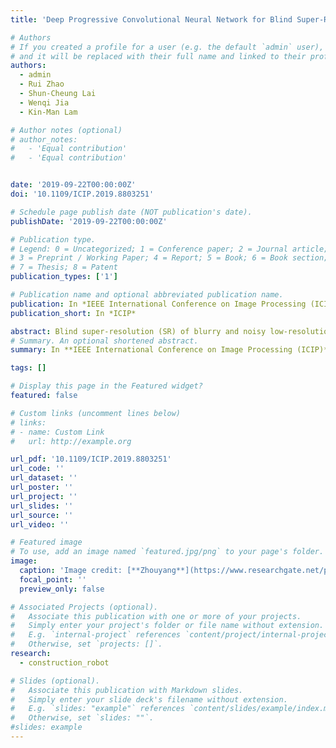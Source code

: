 ```yaml
---
title: 'Deep Progressive Convolutional Neural Network for Blind Super-Resolution With Multiple Degradations'

# Authors
# If you created a profile for a user (e.g. the default `admin` user), write the username (folder name) here
# and it will be replaced with their full name and linked to their profile.
authors:
  - admin
  - Rui Zhao
  - Shun-Cheung Lai
  - Wenqi Jia
  - Kin-Man Lam

# Author notes (optional)
# author_notes:
#   - 'Equal contribution'
#   - 'Equal contribution'


date: '2019-09-22T00:00:00Z'
doi: '10.1109/ICIP.2019.8803251'

# Schedule page publish date (NOT publication's date).
publishDate: '2019-09-22T00:00:00Z'

# Publication type.
# Legend: 0 = Uncategorized; 1 = Conference paper; 2 = Journal article;
# 3 = Preprint / Working Paper; 4 = Report; 5 = Book; 6 = Book section;
# 7 = Thesis; 8 = Patent
publication_types: ['1']

# Publication name and optional abbreviated publication name.
publication: In *IEEE International Conference on Image Processing (ICIP), 2019*
publication_short: In *ICIP*

abstract: Blind super-resolution (SR) of blurry and noisy low-resolution (LR) images is still a challenging problem in single image super-resolution (SISR). The performance of most existing convolutional neural network (CNN)-based models is inevitably degraded when LR images are corrupted by both blur and noise. For those blind SR methods based on kernel estimation, accurate estimation is barely attained under complex degradations and this gives rise to poor-quality results. To address these problems, we propose a deep progressive network under a probabilistic framework and a novel up-sampling method for blind super-resolution with multiple degradations, which effectively utilizes image priors across scales. Experimental results show that the proposed method achieves promising performance on images with multiple degradations.
# Summary. An optional shortened abstract.
summary: In **IEEE International Conference on Image Processing (ICIP)**, 2019.

tags: []

# Display this page in the Featured widget?
featured: false

# Custom links (uncomment lines below)
# links:
# - name: Custom Link
#   url: http://example.org

url_pdf: '10.1109/ICIP.2019.8803251'
url_code: ''
url_dataset: ''
url_poster: ''
url_project: ''
url_slides: ''
url_source: ''
url_video: ''

# Featured image
# To use, add an image named `featured.jpg/png` to your page's folder.
image:
  caption: 'Image credit: [**Zhouyang**](https://www.researchgate.net/profile/Zhou-Yang-18/research)'
  focal_point: ''
  preview_only: false

# Associated Projects (optional).
#   Associate this publication with one or more of your projects.
#   Simply enter your project's folder or file name without extension.
#   E.g. `internal-project` references `content/project/internal-project/index.md`.
#   Otherwise, set `projects: []`.
research:
  - construction_robot

# Slides (optional).
#   Associate this publication with Markdown slides.
#   Simply enter your slide deck's filename without extension.
#   E.g. `slides: "example"` references `content/slides/example/index.md`.
#   Otherwise, set `slides: ""`.
#slides: example
---
```

